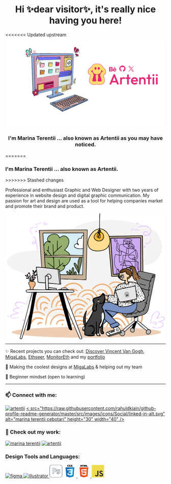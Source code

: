 <h1 align="center">Hi ✨dear visitor✨, it's really nice having you here!</h1>

<<<<<<< Updated upstream
<img align="center" src="assets/Github-bg.png" alt="Artentii">

<h3 align="center">I'm Marina Terentii ... also known as Artentii as you may have noticed.</h3>
=======
<h3>I'm Marina Terentii ... also known as Artentii.</h3>
>>>>>>> Stashed changes
  
<p>Professional and enthusiast Graphic and Web Designer with two years of experience in website design and digital graphic communication. My passion for art and design are used as a tool for helping companies market and promote their brand and product.</p>

<img align="center" width="800px" src="assets/Hero_image.png" alt="Artentii">

---

<p>✨ Recent projects you can check out: <a href="https://opentechne.github.io/Discover-Vincent-VanGogh/">Discover Vincent Van Gogh</a>, <a href="https://migalabs.io/">MigaLabs</a>, <a href="https://ethseer.com/">Ethseer</a>, <a href="https://monitoreth.io/">MonitorEth</a> and my <a href="https://www.artentii.com/">portfolio</a></p>

<p>🐼 Making the coolest designs at <a href="https://github.com/migalabs">MigaLabs</a> & helping out my team</p>

<p>🤲 Beginner mindset (open to learning)</p>

---

<h3>📫 Connect with me: </h3>
<p>
<a href="https://twitter.com/artentii"><img src="https://raw.githubusercontent.com/rahuldkjain/github-profile-readme-generator/master/src/images/icons/Social/twitter.svg" alt="artentii" height="30" width="40" /></a>
<a href="https://linkedin.com/in/marina terentii cebotari">< src="https://raw.githubusercontent.com/rahuldkjain/github-profile-readme-generator/master/src/images/icons/Social/linked-in-alt.svg" alt="marina terentii cebotari" height="30" width="40" /></a>
</p>

<h3>🎨 Check out my work: </h3>
<p>
<a href="https://www.behance.net/artentii"><img src="https://raw.githubusercontent.com/rahuldkjain/github-profile-readme-generator/master/src/images/icons/Social/behance.svg" alt="marina terentii" height="30" width="40" /></a>
<a href="https://dribbble.com/artentii"><img src="https://raw.githubusercontent.com/rahuldkjain/github-profile-readme-generator/master/src/images/icons/Social/dribbble.svg" alt="artentii" height="30" width="40" /></a>
</p>
<h3>Design Tools and Languages:</h3>
<p> 
<a href="https://www.figma.com/" rel="noreferrer"><img src="https://www.vectorlogo.zone/logos/figma/figma-icon.svg" alt="figma" width="40" height="40"/> </a> <a href="https://www.adobe.com/in/products/illustrator.html" target="_blank" rel="noreferrer"> <img src="https://www.vectorlogo.zone/logos/adobe_illustrator/adobe_illustrator-icon.svg" alt="illustrator" width="40" height="40"/> </a>
<a href="https://www.photoshop.com/en" rel="noreferrer"> <img src="https://raw.githubusercontent.com/devicons/devicon/master/icons/photoshop/photoshop-line.svg" alt="photoshop" width="40" height="40"/></a>
<a href="https://www.w3schools.com/css/" rel="noreferrer"> <img src="https://raw.githubusercontent.com/devicons/devicon/master/icons/css3/css3-original-wordmark.svg" alt="css3" width="40" height="40"/> </a>
<a href="https://www.w3.org/html/" rel="noreferrer"> <img src="https://raw.githubusercontent.com/devicons/devicon/master/icons/html5/html5-original-wordmark.svg" alt="html5" width="40" height="40"/> </a>
<a href="https://developer.mozilla.org/en-US/docs/Web/JavaScript" rel="noreferrer"> <img src="https://raw.githubusercontent.com/devicons/devicon/master/icons/javascript/javascript-original.svg" alt="javascript" width="40" height="40"/> </a>
